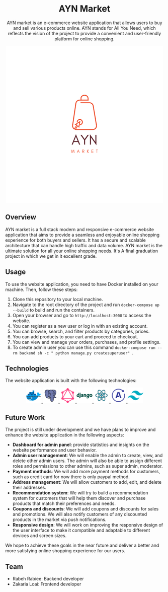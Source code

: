 <div align="center">
  <h1>AYN Market</h1>
  <p>AYN market is an e-commerce website application that allows users to buy and sell various products online. AYN stands for All You Need, which reflects the vision of the project to provide a convenient and user-friendly platform for online shopping.</p>
</div>

<div align="center">
<img src="./readmeAssets/logo.png">
</div>


## Overview

AYN market is a full stack  modern and responsive e-commerce website application that aims to provide a seamless and enjoyable online shopping experience for both buyers and sellers. It  has a secure and scalable architecture that can handle high traffic and data volume. AYN market is the ultimate solution for all your online shopping needs. It's A final graduation project in which we get in it excellent grade.



## Usage

To use the website application, you need to have Docker installed on your machine. Then, follow these steps:

1. Clone this repository to your local machine.
2. Navigate to the root directory of the project and run `docker-compose up --build` to build and run the containers.
3. Open your browser and go to `http://localhost:3000` to access the website.
4. You can register as a new user or log in with an existing account.
5. You can browse, search, and filter products by categories, prices.
6. You can add products to your cart and proceed to checkout.
7. You can view and manage your orders, purchases, and profile settings.
8. To create admin user you can use this command `docker-compose run --rm backend sh -c " python manage.py createsuperuser" `.


## Technologies

The website application is built with the following technologies:
<div align="center">

<a href="">
<img src="./readmeAssets/docker.png" width="50" height="50">
</a>

<a href="https://www.postgresql.org/">
<img src="./readmeAssets/postgres.png" width="50" height="50">
</a>

<a href="https://graphql.org/">
<img src="./readmeAssets/graphql.png" width="50" height="50">
</a>

<a href="https://www.djangoproject.com/">
<img src="./readmeAssets/django.png" width="50" height="50">
</a>

<a href="https://react.dev/">
<img src="./readmeAssets/react.png" width="50" height="50">
</a>

<a href="https://www.apollographql.com/docs/react/" >
<img src="./readmeAssets/apollo.png" width="50" height="50">
</a>

<a href="https://tailwindcss.com/docs/installation">
<img src="./readmeAssets/tailwind.png" width="50" height="50">
</a>


</div>


## Future Work

The project is still under development and we have plans to improve and enhance the website application in the following aspects:

- **Dashboard for admin panel**: provide statistics and insights on the website performance and user behavior.
- **Admin user management**: We will enable the admin to create, view, and delete other admin users. The admin will also be able to assign different roles and permissions to other admins, such as super admin, moderator.
- **Payment methods**: We will add more payment methods for customers, such as credit card for now there is only paypal method.
- **Address management**: We will allow customers to add, edit, and delete their addresses.
- **Recommendation system**: We will try to build a recommendation system for customers that will help them discover and purchase products that match their preferences and needs.
- **Coupons and discounts**: We will add coupons and discounts for sales and promotions. We will also notify customers of any discounted products in the market via push notifications.
- **Responsive design**: We will work on improving the responsive design of the user interface to make it compatible and adaptable to different devices and screen sizes.

We hope to achieve these goals in the near future and deliver a better and more satisfying online shopping experience for our users.
  

## Team
- Rabeh Rabiee: Backend developer 
- Zakaria Loai: Frontend developer 


